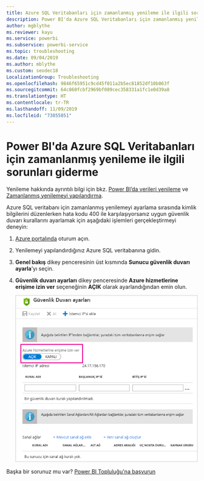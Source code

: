```yaml
---
title: Azure SQL Veritabanları için zamanlanmış yenileme ile ilgili sorunları giderme
description: Power BI'da Azure SQL Veritabanları için zamanlanmış yenileme ile ilgili sorunları giderme
author: mgblythe
ms.reviewer: kayu
ms.service: powerbi
ms.subservice: powerbi-service
ms.topic: troubleshooting
ms.date: 09/04/2019
ms.author: mblythe
ms.custom: seodec18
LocalizationGroup: Troubleshooting
ms.openlocfilehash: 9846f65951c9cd45f011a2b5ec81852df10b063f
ms.sourcegitcommit: 64c860fcbf2969bf089cec358331a1fc1e0d39a8
ms.translationtype: HT
ms.contentlocale: tr-TR
ms.lasthandoff: 11/09/2019
ms.locfileid: "73855851"
---
```

# <a name="troubleshooting-scheduled-refresh-for-azure-sql-databases-in-power-bi"></a>Power BI'da Azure SQL Veritabanları için zamanlanmış yenileme ile ilgili sorunları giderme

Yenileme hakkında ayrıntılı bilgi için bkz. [Power BI’da verileri yenileme](refresh-data.md) ve [Zamanlanmış yenilemeyi yapılandırma](refresh-scheduled-refresh.md).

Azure SQL veritabanı için zamanlanmış yenilemeyi ayarlama sırasında kimlik bilgilerini düzenlerken hata kodu 400 ile karşılaşıyorsanız uygun güvenlik duvarı kurallarını ayarlamak için aşağıdaki işlemleri gerçekleştirmeyi deneyin:

1. [Azure portalında](https://portal.azure.com) oturum açın.

1. Yenilemeyi yapılandırdığınız Azure SQL veritabanına gidin.

1. **Genel bakış** dikey penceresinin üst kısmında **Sunucu güvenlik duvarı ayarla**’yı seçin.

1. **Güvenlik duvarı ayarları** dikey penceresinde **Azure hizmetlerine erişime izin ver** seçeneğinin **AÇIK** olarak ayarlandığından emin olun.

    ![Azure izin verilen hizmetleri](media/service-admin-troubleshooting-scheduled-refresh-azure-sql-databases/azurerefresh.png)  

Başka bir sorunuz mu var? [Power BI Topluluğu'na başvurun](https://community.powerbi.com/)
